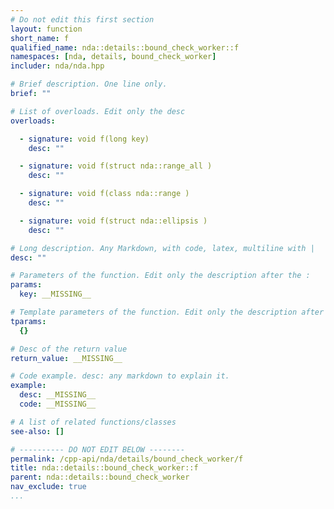 ```yaml
---
# Do not edit this first section
layout: function
short_name: f
qualified_name: nda::details::bound_check_worker::f
namespaces: [nda, details, bound_check_worker]
includer: nda/nda.hpp

# Brief description. One line only.
brief: ""

# List of overloads. Edit only the desc
overloads:

  - signature: void f(long key)
    desc: ""

  - signature: void f(struct nda::range_all )
    desc: ""

  - signature: void f(class nda::range )
    desc: ""

  - signature: void f(struct nda::ellipsis )
    desc: ""

# Long description. Any Markdown, with code, latex, multiline with |
desc: ""

# Parameters of the function. Edit only the description after the :
params:
  key: __MISSING__

# Template parameters of the function. Edit only the description after the :
tparams:
  {}

# Desc of the return value
return_value: __MISSING__

# Code example. desc: any markdown to explain it.
example:
  desc: __MISSING__
  code: __MISSING__

# A list of related functions/classes
see-also: []

# ---------- DO NOT EDIT BELOW --------
permalink: /cpp-api/nda/details/bound_check_worker/f
title: nda::details::bound_check_worker::f
parent: nda::details::bound_check_worker
nav_exclude: true
...
```


